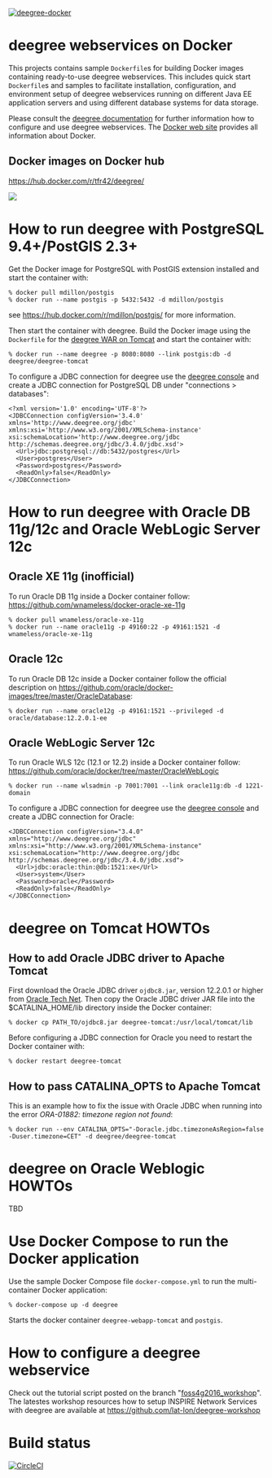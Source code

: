 [![deegree-docker](http://dockeri.co/image/tfr42/deegree)](https://hub.docker.com/r/tfr42/deegree/)
# deegree webservices on Docker

This projects contains sample ```Dockerfile```s for building Docker images containing ready-to-use deegree webservices.
This includes quick start ```Dockerfile```s and samples to facilitate installation, configuration, and environment setup 
of deegree webservices running on different Java EE application servers and using different database systems for data storage.
 
Please consult the [deegree documentation](https://www.deegree.org/documentation) for further information how to 
configure and use deegree webservices. The [Docker web site](https://www.docker.com/) provides all information 
about Docker.

## Docker images on Docker hub

https://hub.docker.com/r/tfr42/deegree/

[![](https://images.microbadger.com/badges/version/tfr42/deegree.svg)](http://microbadger.com/images/tfr42/deegree "Get your own version badge on microbadger.com")


# How to run deegree with PostgreSQL 9.4+/PostGIS 2.3+

Get the Docker image for PostgreSQL with PostGIS extension installed and start the container with:

    % docker pull mdillon/postgis
    % docker run --name postgis -p 5432:5432 -d mdillon/postgis

see https://hub.docker.com/r/mdillon/postgis/ for more information.


Then start the container with deegree. Build the Docker image using the ```Dockerfile``` for the [deegree WAR on Tomcat](./deegree-webapp-tomcat) and start the container with:

    % docker run --name deegree -p 8080:8080 --link postgis:db -d deegree/deegree-tomcat
    
To configure a JDBC connection for deegree use the [deegree console](http://localhost:8080/deegree-webservices) and create a JDBC connection for PostgreSQL DB under "connections > databases":

```
<?xml version='1.0' encoding='UTF-8'?>
<JDBCConnection configVersion='3.4.0'  xmlns='http://www.deegree.org/jdbc' xmlns:xsi='http://www.w3.org/2001/XMLSchema-instance' xsi:schemaLocation='http://www.deegree.org/jdbc http://schemas.deegree.org/jdbc/3.4.0/jdbc.xsd'>
  <Url>jdbc:postgresql://db:5432/postgres</Url>
  <User>postgres</User>
  <Password>postgres</Password>
  <ReadOnly>false</ReadOnly>
</JDBCConnection>
```

# How to run deegree with Oracle DB 11g/12c and Oracle WebLogic Server 12c

## Oracle XE 11g (inofficial)

To run Oracle DB 11g inside a Docker container follow:
https://github.com/wnameless/docker-oracle-xe-11g
    
    % docker pull wnameless/oracle-xe-11g
    % docker run --name oracle11g -p 49160:22 -p 49161:1521 -d wnameless/oracle-xe-11g

## Oracle 12c

To run Oracle DB 12c inside a Docker container follow the official description on https://github.com/oracle/docker-images/tree/master/OracleDatabase:

    % docker run --name oracle12g -p 49161:1521 --privileged -d oracle/database:12.2.0.1-ee

## Oracle WebLogic Server 12c

To run Oracle WLS 12c (12.1 or 12.2) inside a Docker container follow:
https://github.com/oracle/docker/tree/master/OracleWebLogic

    % docker run --name wlsadmin -p 7001:7001 --link oracle11g:db -d 1221-domain
    
To configure a JDBC connection for deegree use the [deegree console](http://localhost:7001/deegree-webservices) and create a JDBC connection for Oracle: 

```
<JDBCConnection configVersion="3.4.0" xmlns="http://www.deegree.org/jdbc" xmlns:xsi="http://www.w3.org/2001/XMLSchema-instance"  xsi:schemaLocation="http://www.deegree.org/jdbc http://schemas.deegree.org/jdbc/3.4.0/jdbc.xsd">
  <Url>jdbc:oracle:thin:@db:1521:xe</Url>
  <User>system</User>
  <Password>oracle</Password>
  <ReadOnly>false</ReadOnly>
</JDBCConnection>
```

# deegree on Tomcat HOWTOs

## How to add Oracle JDBC driver to Apache Tomcat

First download the Oracle JDBC driver `ojdbc8.jar`, version 12.2.0.1 or higher from [Oracle Tech Net](http://www.oracle.com/technetwork/database/features/jdbc/index-091264.html).
Then copy the Oracle JDBC driver JAR file into the $CATALINA_HOME/lib directory inside the Docker container:

    % docker cp PATH_TO/ojdbc8.jar deegree-tomcat:/usr/local/tomcat/lib

Before configuring a JDBC connection for Oracle you need to restart the Docker container with:

    % docker restart deegree-tomcat
    
## How to pass CATALINA_OPTS to Apache Tomcat

This is an example how to fix the issue with Oracle JDBC when running into the error *ORA-01882: timezone region not found*:
 
    % docker run --env CATALINA_OPTS="-Doracle.jdbc.timezoneAsRegion=false -Duser.timezone=CET" -d deegree/deegree-tomcat
    
    
# deegree on Oracle Weblogic HOWTOs

TBD

# Use Docker Compose to run the Docker application

Use the sample Docker Compose file ```docker-compose.yml``` to run the multi-container Docker application:

    % docker-compose up -d deegree 

Starts the docker container ```deegree-webapp-tomcat``` and ```postgis```.

# How to configure a deegree webservice

Check out the tutorial script posted on the branch "[foss4g2016_workshop](https://github.com/tfr42/deegree-docker/tree/foss4g2016_workshop)". The latestes workshop resources how to setup INSPIRE Network Services with deegree are available at https://github.com/lat-lon/deegree-workshop

# Build status

[![CircleCI](https://circleci.com/gh/tfr42/deegree-docker/tree/master.svg?style=svg)](https://circleci.com/gh/tfr42/deegree-docker/tree/master)
